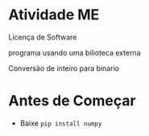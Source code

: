 # Atividade ME
 Licença de Software

programa usando uma bilioteca externa

Conversão de inteiro para binario

# Antes de Começar
- Baixe `pip install numpy`